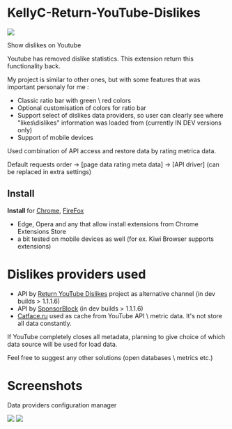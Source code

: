 # KellyC-Return-YouTube-Dislikes

<img src="https://catface.ru/userfiles/media/udata_1638497616_xequqlxf.png">

Show dislikes on Youtube

Youtube has removed dislike statistics. This extension return this functionality back.

My project is similar to other ones, but with some features that was important personaly for me :

- Classic ratio bar with green \ red colors
- Optional customisation of colors for ratio bar
- Support select of dislikes data providers, so user can clearly see where "likes\dislikes" information was loaded from (currently IN DEV versions only)
- Support of mobile devices

Used combination of API access and restore data by rating metrica data.

Default requests order -> [page data rating meta data] -> [API driver] (can be replaced in extra settings)

<h2> Install </h2>

<p>
<b> Install </b> for <a href="https://chrome.google.com/webstore/detail/kellyc-return-youtube-dis/gmdihkflccbodfkfioifolcijgahdgaf?hl=en">Chrome</a>,
 <a href="https://addons.mozilla.org/en/firefox/addon/return-youtube-dislike/">FireFox</a>
</p>

- Edge, Opera and any that allow install extensions from Chrome Extensions Store
- a bit tested on mobile devices as well (for ex. Kiwi Browser supports extensions)


# Dislikes providers used

- API by <a href="https://returnyoutubedislike.com/">Return YouTube Dislikes</a> project as alternative channel (in dev builds > 1.1.1.6)<br>
- API by <a href="https://sponsor.ajay.app/">SponsorBlock</a> (in dev builds > 1.1.1.6)<br>
- <a href="https://catface.ru">Catface.ru</a> used as cache from YouTube API \ metric data. It's not store all data constantly.

If YouTube completely closes all metadata, planning to give choice of which data source will be used for load data.

Feel free to suggest any other solutions (open databases \ metrics etc.)

# Screenshots

Data providers configuration manager

<img src="https://catface.ru/userfiles/media/udata_1638497609_cwdmlwgu.png">

<img src="https://catface.ru/userfiles/media/udata_1638497612_sruftcdp.png">

